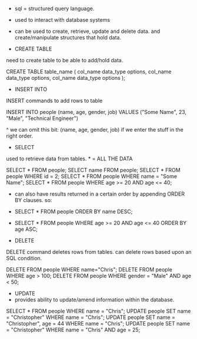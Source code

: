 - sql = structured query language. 
- used to interact with database systems
- can be used to create, retrieve, update and delete data. and create/manipulate structures that hold data. 

- CREATE TABLE

need to create table to be able to add/hold data. 

CREATE TABLE table_name (
col_name data_type options,
col_name data_type options,
col_name data_type options 
);

- INSERT INTO 

INSERT commands to add rows to table

INSERT INTO people (name, age, gender, job) VALUES ("Some Name", 23, "Male", "Technical Engineer")

^ we can omit this bit: (name, age, gender, job) if we enter the stuff in the right order. 


- SELECT

used to retrieve data from tables. * = ALL THE DATA

SELECT * FROM people;
SELECT name FROM people;
SELECT * FROM people WHERE id = 2;
SELECT * FROM people WHERE name = "Some Name";
SELECT * FROM people WHERE age >= 20 AND age <= 40;


- can also have results returned in a certain order by appending ORDER BY clauses. so: 

- SELECT * FROM people ORDER BY name DESC;
- SELECT * FROM people WHERE age >= 20 AND age <= 40 ORDER BY age ASC;

- DELETE

DELETE command deletes rows from tables. can delete rows based upon an SQL condition. 

DELETE FROM people WHERE name="Chris";
DELETE FROM people WHERE age > 100;
DELETE FROM people WHERE gender = "Male" AND age < 50;

- UPDATE
- provides ability to update/amend information within the database. 

SELECT * FROM people WHERE name = "Chris";
UPDATE people SET name = "Christopher" WHERE name = "Chris";
UPDATE people SET name = "Christopher", age = 44 WHERE name = "Chris";
UPDATE people SET name = "Christopher" WHERE name = "Chris" AND age = 25;
